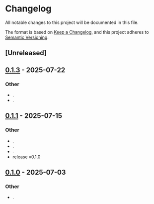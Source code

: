 # Changelog

All notable changes to this project will be documented in this file.

The format is based on [Keep a Changelog](https://keepachangelog.com/en/1.0.0/),
and this project adheres to [Semantic Versioning](https://semver.org/spec/v2.0.0.html).

## [Unreleased]

## [0.1.3](https://github.com/stayhydated/es-fluent/compare/es-fluent-core-v0.1.2...es-fluent-core-v0.1.3) - 2025-07-22

### Other

- .
- .

## [0.1.1](https://github.com/stayhydated/es-fluent/compare/es-fluent-core-v0.1.0...es-fluent-core-v0.1.1) - 2025-07-15

### Other

- .
- .
- .
- release v0.1.0

## [0.1.0](https://github.com/stayhydated/es-fluent/releases/tag/es-fluent-core-v0.1.0) - 2025-07-03

### Other

- .
